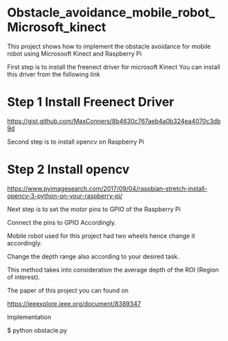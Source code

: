 # Obstacle_avoidance_mobile_robot_Microsoft_kinect

This project shows how to implement the obstacle avoidance for mobile robot using Microsooft Kinect and Raspberry Pi

First step is to install the freenect driver for microsoft Kinect 
You can install this driver from the following link

# Step 1 Install Freenect Driver
https://gist.github.com/MaxConners/8b4630c767aeb4a0b324ea4070c3db9d

Second step is to install opencv on Raspberry Pi

# Step 2 Install opencv 

https://www.pyimagesearch.com/2017/09/04/raspbian-stretch-install-opencv-3-python-on-your-raspberry-pi/

Next step is to set the motor pins to GPIO of the Raspberry Pi 

Connect the pins to GPIO Accordingly.

Mobile robot used for this project had two wheels hence change it accordingly.

Change the depth range also according to your desired task.

This method takes into consideration the average depth of the ROI (Region of interest).

The paper of this project you can found on

https://ieeexplore.ieee.org/document/8389347

Implementation

$ python obstacle.py
